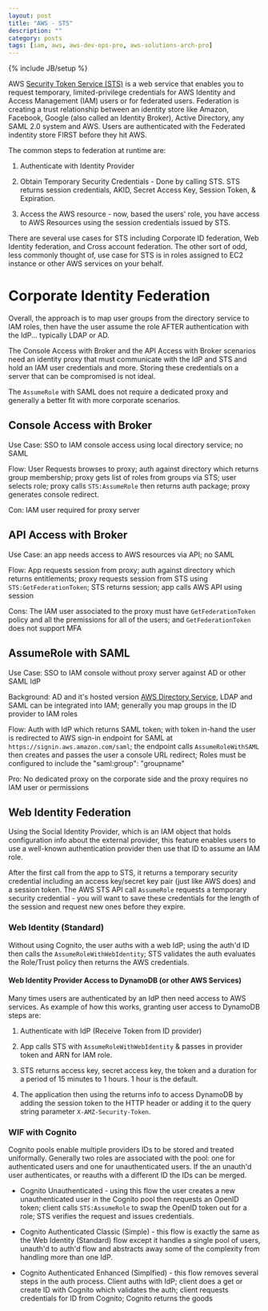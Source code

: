 ```yaml
---
layout: post
title: "AWS - STS"
description: ""
category: posts
tags: [iam, aws, aws-dev-ops-pro, aws-solutions-arch-pro]
---
```

{% include JB/setup %}

AWS [Security Token Service (STS)](http://docs.aws.amazon.com/STS/latest/APIReference/Welcome.html) is a web service that enables you to request temporary, limited-privilege credentials for AWS Identity and Access Management (IAM) users or for federated users. Federation is creating a trust relationship between an identity store like Amazon, Facebook, Google (also called an Identity Broker), Active Directory, any SAML 2.0 system and AWS. Users are authenticated with the Federated indentity store FIRST before they hit AWS. 

The common steps to federation at runtime are:

1. Authenticate with Identity Provider 

2. Obtain Temporary Security Credentials - Done by calling STS. STS returns session credentials, AKID, Secret Access Key, Session Token, &amp; Expiration.

3. Access the AWS resource - now, based the users' role, you have access to AWS Resources using the session credentials issued by STS.

There are several use cases for STS including Corporate ID federation, Web Identity federation, and Cross account federation. The other sort of odd, less commonly thought of, use case for STS is in roles assigned to EC2 instance or other AWS services on your behalf.

# Corporate Identity Federation

Overall, the approach is to map user groups from the directory service to IAM roles, then have the user assume the role AFTER authentication with the IdP... typically LDAP or AD.

The Console Access with Broker and the API Access with Broker scenarios need an identity proxy that must communicate with the IdP and STS and hold an IAM user credentials and more. Storing these credentials on a server that can be compromised is not ideal.

The `AssumeRole` with SAML does not require a dedicated proxy and generally a better fit with more corporate scenarios. 

## Console Access with Broker

Use Case: SSO to IAM console access using local directory service; no SAML 

Flow: User Requests browses to proxy; auth against directory which returns group membership; proxy gets list of roles from groups via STS; user selects role; proxy calls `STS:AssumeRole` then returns auth package; proxy generates console redirect.

Con: IAM user required for proxy server 

## API Access with Broker

Use Case: an app needs access to AWS resources via API; no SAML

Flow: App requests session from proxy; auth against directory which returns entitlements; proxy requests session from STS using `STS:GetFederationToken`; STS returns session; app calls AWS API using session

Cons: The IAM user associated to the proxy must have `GetFederationToken` policy and all the premissions for all of the users; and `GetFederationToken` does not support MFA 

## AssumeRole with SAML

Use Case: SSO to IAM console without proxy server against AD or other SAML IdP

Background: AD and it's hosted version [AWS Directory Service](https://aws.amazon.com/directoryservice/), LDAP and SAML can be integrated into IAM; generally you map groups in the ID provider to IAM roles

Flow: Auth with IdP which returns SAML token; with token in-hand the user is redirected to AWS sign-in endpoint for SAML at `https://signin.aws.amazon.com/saml`; the endpoint calls `AssumeRoleWithSAML` then creates and passes the user a console URL redirect; Roles must be configured to include the "saml:group": "groupname"

Pro: No dedicated proxy on the corporate side and the proxy requires no IAM user or permissions

## Web Identity Federation

Using the Social Identity Provider, which is an IAM object that holds configuration info about the external provider, this feature enables users to use a well-known authentication provider then use that ID to assume an IAM role. 

After the first call from the app to STS, it returns a temporary security credential including an access key/secret key pair (just like AWS does) and a session token. The AWS STS API call `AssumeRole` requests a temporary security credential - you will want to save these credentials for the length of the session and request new ones before they expire.

### Web Identity (Standard)

Without using Cognito, the user auths with a web IdP; using the auth'd ID then calls the `AssumeRoleWithWebIdentity`; STS validates the auth evaluates the Role/Trust policy then returns the AWS credentials. 

#### Web Identity Provider Access to DynamoDB (or other AWS Services)

Many times users are authenticated by an IdP then need access to AWS services. As example of how this works, granting user access to DynamoDB steps are:

1. Authenticate with IdP (Receive Token from ID provider)

3. App calls STS with `AssumeRoleWithWebIdentity` &amp; passes in provider token and ARN for IAM role.

4. STS returns access key, secret access key, the token and a duration for a period of 15 minutes to 1 hours. 1 hour is the default.

5. The application then using the returns info to access DynamoDB by adding the session token to the HTTP header or adding it to the query string parameter `X-AMZ-Security-Token`.

### WIF with Cognito 

Cognito pools enable multiple providers IDs to be stored and treated uniformally. Generally two roles are associated with the pool: one for authenticated users and one for unauthenticated users. If the an unauth'd user authenticates, or reauths with a different ID the IDs can be merged.

- Cognito Unauthenticated - using this flow the user creates a new unauthenticated user in the Cognito pool then requests an OpenID token; client calls `STS:AssumeRole` to swap the OpenID token out for a role; STS verifies the request and issues credentials. 

- Cognito Authenticated Classic (Simple) - this flow is exactly the same as the Web Identity (Standard) flow except it handles a single pool of users, unauth'd to auth'd flow and abstracts away some of the complexity from handling more than one IdP. 

- Cognito Authenticated Enhanced (Simplfied) - this flow removes several steps in the auth process. Client auths with IdP; client does a get or create ID with Cognito which validates the auth; client requests credentials for ID from Cognito; Cognito returns the goods

